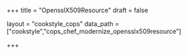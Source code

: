 +++
title = "OpensslX509Resource"
draft = false

layout = "cookstyle_cops"
data_path = ["cookstyle","cops_chef_modernize_opensslx509resource"]

+++

<!-- The content of this page is automatically generated from the
cops_chef_modernize_opensslx509resource.yml file in github.com/chef/cookstyle/blob/master/docs-chef-io/data/cookstyle/. -->
